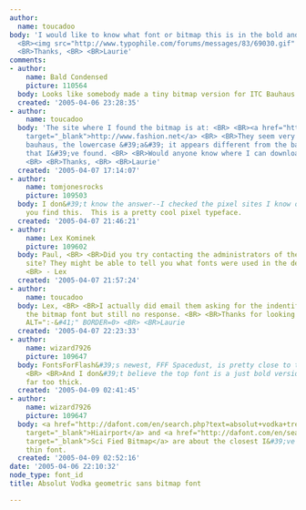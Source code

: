```yaml
---
author:
  name: toucadoo
body: 'I would like to know what font or bitmap this is in the bold and regular: <BR>
  <BR><img src="http://www.typophile.com/forums/messages/83/69030.gif" alt=""> <BR>
  <BR>Thanks, <BR> <BR>Laurie'
comments:
- author:
    name: Bald Condensed
    picture: 110564
  body: Looks like somebody made a tiny bitmap version for ITC Bauhaus.
  created: '2005-04-06 23:28:35'
- author:
    name: toucadoo
  body: 'The site where I found the bitmap is at: <BR> <BR><a href="http://www.fashion.net"
    target="_blank">http://www.fashion.net</a> <BR> <BR>They seem very similiar to
    bauhaus, the lowercase &#39;a&#39; it appears different from the bauhaus bitmaps
    that I&#39;ve found. <BR> <BR>Would anyone know where I can download this font?
    <BR> <BR>Thanks, <BR> <BR>Laurie'
  created: '2005-04-07 17:14:07'
- author:
    name: tomjonesrocks
    picture: 109503
  body: I don&#39;t know the answer--I checked the pixel sites I know of--but I hope
    you find this.  This is a pretty cool pixel typeface.
  created: '2005-04-07 21:46:21'
- author:
    name: Lex Kominek
    picture: 109602
  body: Paul, <BR> <BR>Did you try contacting the administrators of the fashion.net
    site? They might be able to tell you what fonts were used in the design. <BR>
    <BR> - Lex
  created: '2005-04-07 21:57:24'
- author:
    name: toucadoo
  body: Lex, <BR> <BR>I actually did email them asking for the indentification of
    the bitmap font but still no response. <BR> <BR>Thanks for looking <IMG SRC="http://www.typophile.com/forums/clipart/happy.gif"
    ALT=":-&#41;" BORDER=0> <BR> <BR>Laurie
  created: '2005-04-07 22:23:33'
- author:
    name: wizard7926
    picture: 109647
  body: FontsForFlash&#39;s newest, FFF Spacedust, is pretty close to that bold sample.
    <BR> <BR>And I don&#39;t believe the top font is a just bold version of the bottom...
    far too thick.
  created: '2005-04-09 02:41:45'
- author:
    name: wizard7926
    picture: 109647
  body: <a href="http://dafont.com/en/search.php?text=absolut+vodka+trendsetter&amp;nq=1&amp;q=hiairport"
    target="_blank">Hiairport</a> and <a href="http://dafont.com/en/search.php?text=absolut+vodka+trendsetter&amp;nq=1&amp;q=sci+fied+bitmap"
    target="_blank">Sci Fied Bitmap</a> are about the closest I&#39;ve found to the
    thin font.
  created: '2005-04-09 02:52:16'
date: '2005-04-06 22:10:32'
node_type: font_id
title: Absolut Vodka geometric sans bitmap font

---
```

